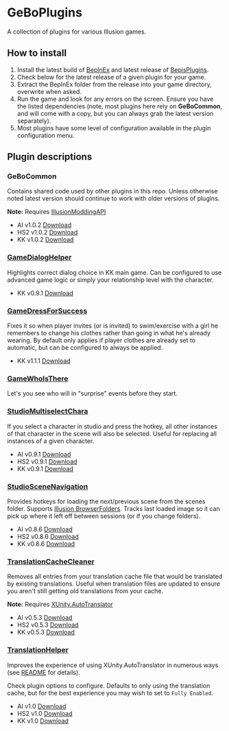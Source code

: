 # GeBoPlugins

A collection of plugins for various Illusion games.

## How to install
1. Install the latest build of [BepInEx](https://builds.bepis.io/projects/bepinex_be) and latest release of [BepisPlugins](https://github.com/IllusionMods/BepisPlugins/releases).
2. Check below for the latest release of a given plugin for your game.
3. Extract the BepInEx folder from the release into your game directory, overwrite when asked.
4. Run the game and look for any errors on the screen. Ensure you have the listed dependencies (note, most plugins here rely on **GeBoCommon**, and will come with a copy, but you can always grab the latest version separately).
5. Most plugins have some level of configuration available in the plugin configuration menu.

## Plugin descriptions

### GeBoCommon

Contains shared code used by other plugins in this repo. Unless otherwise noted latest version should continue to work with older versions of plugins. 

**Note:** Requires [IllusionModdingAPI](https://github.com/IllusionMods/IllusionModdingAPI/)

- AI v1.0.2 [Download](https://github.com/GeBo1/GeBoPlugins/releases/download/r14/AI_GeBoCommon.v1.0.2.zip)
- HS2 v1.0.2 [Download](https://github.com/GeBo1/GeBoPlugins/releases/download/r14/HS2_GeBoCommon.v1.0.2.zip)
- KK v1.0.2 [Download](https://github.com/GeBo1/GeBoPlugins/releases/download/r14/KK_GeBoCommon.v1.0.2.zip)

### [GameDialogHelper](src/GameDialogHelper/README.md)

Highlights correct dialog choice in KK main game. Can be configured to use advanced game logic or simply your relationship level with the character.

- KK v0.9.1 [Download](https://github.com/GeBo1/GeBoPlugins/releases/download/r2/KK_GameDialogHelper.v0.9.1.zip) 

### [GameDressForSuccess](src/GameDressForSuccess/README.md)

Fixes it so when player invites (or is invited) to swim/exercise with a girl he remembers to change his clothes rather than going in what he's already wearing. By default only applies if player clothes are already set to automatic, but can be configured to always be applied.

- KK v1.1.1 [Download](https://github.com/GeBo1/GeBoPlugins/releases/download/r10/KK_GameDressForSuccess.v1.1.1.zip)

### [GameWhoIsThere](src/GameWhoIsThere/README.md)

Let's you see who will in "surprise" events before they start.

### [StudioMultiselectChara](src/StudioMultiselectChara/README.md)

If you select a character in studio and press the hotkey, all other instances of that character in the scene will also be selected. Useful for replacing all instances of a given character.

- AI v0.9.1 [Download](https://github.com/GeBo1/GeBoPlugins/releases/download/r6/AI_StudioMultiselectChara.v0.9.1.zip)
- HS2 v0.9.1 [Download](https://github.com/GeBo1/GeBoPlugins/releases/download/r6/HS2_StudioMultiselectChara.v0.9.1.zip)
- KK v0.9.1 [Download](https://github.com/GeBo1/GeBoPlugins/releases/download/r6/KK_StudioMultiselectChara.v0.9.1.zip)

[//]: # (### StudioSceneCharaInfo)

### [StudioSceneNavigation](src/StudioSceneNavigation/README.md)

Provides hotkeys for loading the next/previous scene from the scenes folder. Supports [Illusion BrowserFolders](https://github.com/ManlyMarco/Illusion_BrowserFolders). Tracks last loaded image so it can pick up where it left off between sessions (or if you change folders).

- AI v0.8.6 [Download](https://github.com/GeBo1/GeBoPlugins/releases/download/r6/AI_StudioSceneNavigation.v0.8.6.zip)
- HS2 v0.8.6 [Download](https://github.com/GeBo1/GeBoPlugins/releases/download/r6/HS2_StudioSceneNavigation.v0.8.6.zip)
- KK v0.8.6 [Download](https://github.com/GeBo1/GeBoPlugins/releases/download/r6/KK_StudioSceneNavigation.v0.8.6.zip)

### [TranslationCacheCleaner](src/TranslationCacheCleaner/README.md)

Removes all entries from your translation cache file that would be translated by existing translations.  Useful when translation files are updated to ensure you aren't still getting old translations from your cache.  

**Note:** Requires [XUnity.AutoTranslator](https://github.com/bbepis/XUnity.AutoTranslator)

- AI v0.5.3 [Download](https://github.com/GeBo1/GeBoPlugins/releases/download/r8/AI_TranslationCacheCleaner.v0.5.3.zip)
- HS2 v0.5.3 [Download](https://github.com/GeBo1/GeBoPlugins/releases/download/r8/HS2_TranslationCacheCleaner.v0.5.3.zip)
- KK v0.5.3 [Download](https://github.com/GeBo1/GeBoPlugins/releases/download/r8/KK_TranslationCacheCleaner.v0.5.3.zip)

### [TranslationHelper](src/TranslationHelper/README.md)

Improves the experience of using XUnity.AutoTranslator in numerous ways (see [README](src/TranslationHelper/README.md) for details).

Check plugin options to configure. Defaults to only using the translation cache, but for the best experience you may wish to set to `Fully Enabled`.

- AI v1.0 [Download](https://github.com/GeBo1/GeBoPlugins/releases/download/r14/AI_TranslationHelper.v1.0.zip)
- HS2 v1.0 [Download](https://github.com/GeBo1/GeBoPlugins/releases/download/r14/HS2_TranslationHelper.v1.0.zip)
- KK v1.0 [Download](https://github.com/GeBo1/GeBoPlugins/releases/download/r14/KK_TranslationHelper.v1.0.zip)



